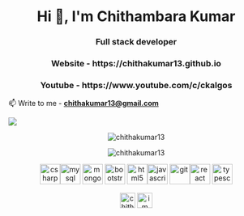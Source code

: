 <h1 align="center">Hi 👋, I'm Chithambara Kumar</h1>
<h3 align="center">Full stack developer</h3>
<h3 align="center">Website - https://chithakumar13.github.io</h3>

<h3 align="center">Youtube - https://www.youtube.com/c/ckalgos</h3>

📫 Write to me - **chithakumar13@gmail.com** 

![](https://komarev.com/ghpvc/?username=chithakumar13&label=PROFILE+VIEWS)  

<p align="center"><img align="center" src="https://github-readme-stats.vercel.app/api/top-langs/?username=chithakumar13&layout=compact&hide=html&theme=ayu-mirage" alt="chithakumar13" /></p>
<p align="center"><img align="center" src="https://github-readme-stats.vercel.app/api?username=chithakumar13&show_icons=true&theme=ayu-mirage" alt="chithakumar13" /></p>

<p align="center"><img  src="https://icongr.am/devicon/csharp-plain.svg?size=128&color=currentColor" alt="csharp" width="40" height="40"/><img src="https://icongr.am/devicon/mysql-original-wordmark.svg?size=128&color=currentColor" alt="mysql" width="40" height="40"/> <img src="https://icongr.am/devicon/mongodb-original-wordmark.svg?size=128&color=currentColor" alt="mongodb" width="40" height="40"/>
  <img src="https://icongr.am/devicon/bootstrap-plain.svg?size=128&color=currentColor" alt="bootstrap" width="40" height="40"/>  <img src="https://icongr.am/devicon/html5-original.svg?size=128&color=currentColor" alt="html5" width="40" height="40"/><img src="https://icongr.am/devicon/javascript-original.svg?size=128&color=currentColor" alt="javascript" width="40" height="40"/>   <img src="https://www.vectorlogo.zone/logos/git-scm/git-scm-icon.svg" alt="git" width="40" height="40"/><img src="https://icongr.am/devicon/react-original.svg?size=128&color=currentColor" alt="react" width="40" height="40"/>  <img src="https://icongr.am/devicon/typescript-plain.svg?size=128&color=currentColor" alt="typescript" width="40" height="40"/></p>

<p align="center">
<a href="https://linkedin.com/in/chithakumar13" target="blank"><img align="center" src="https://cdn.jsdelivr.net/npm/simple-icons@3.0.1/icons/linkedin.svg" alt="chithakumar13" height="30" width="30" /></a>
<a href="https://instagram.com/i_m_ck13" target="blank"><img align="center" src="https://cdn.jsdelivr.net/npm/simple-icons@3.0.1/icons/instagram.svg" alt="i_m_ck13" height="30" width="30" /></a>
</p>
